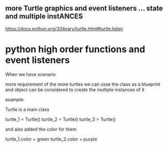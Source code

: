 ## more Turtle graphics and event listeners ... state and multiple instANCES

https://docs.python.org/3/library/turtle.html#turtle.listen

# python high order functions and event listeners

When we have scenario 

more requirement of the more turtles we can usse the class as a blueprint and object can be considered to create the multiple instances of it

example:

Turtle is a main class

turtle_1 = Turtle()
turtle_2 = Turtle()
turtle_3 = Turtle()

and also added the color for them 

turtle_1.color = green
turtle_2.color = purple

